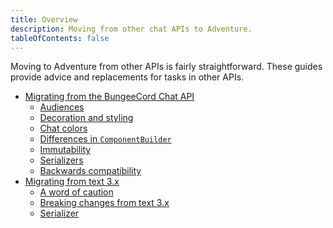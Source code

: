 ```yaml
---
title: Overview
description: Moving from other chat APIs to Adventure.
tableOfContents: false
---
```


Moving to Adventure from other APIs is fairly straightforward. These guides
provide advice and replacements for tasks in other APIs.

* [Migrating from the BungeeCord Chat API](/adventure/migration/bungeecord-chat-api)
  * [Audiences](/adventure/migration/bungeecord-chat-api#audiences)
  * [Decoration and styling](/adventure/migration/bungeecord-chat-api#decoration-and-styling)
  * [Chat colors](/adventure/migration/bungeecord-chat-api#chat-colors)
  * [Differences in `ComponentBuilder`](/adventure/migration/bungeecord-chat-api#differences-in-componentbuilder)
  * [Immutability](/adventure/migration/bungeecord-chat-api#immutability)
  * [Serializers](/adventure/migration/bungeecord-chat-api#serializers)
  * [Backwards compatibility](/adventure/migration/bungeecord-chat-api#backwards-compatibility)
* [Migrating from text 3.x](/adventure/migration/text-3.x)
  * [A word of caution](/adventure/migration/text-3.x#a-word-of-caution)
  * [Breaking changes from text 3.x](/adventure/migration/text-3.x#breaking-changes-from-text-3x)
  * [Serializer](/adventure/migration/text-3.x#serializer)
